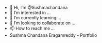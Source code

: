 - 👋 Hi, I’m @Sushmachandana
- 👀 I’m interested in ...
- 🌱 I’m currently learning ...
- 💞️ I’m looking to collaborate on ...
- 📫 How to reach me ...
-  Sushma Chandana Eragamreddy - Portfolio

